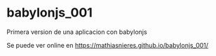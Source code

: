 # babylonjs_001
Primera version de una aplicacion con babylonjs

Se puede ver online en https://mathiasnieres.github.io/babylonjs_001/
